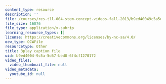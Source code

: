 ```yaml
---
content_type: resource
description: ''
file: /courses/res-tll-004-stem-concept-videos-fall-2013/b9ed40049c5a5d67bed06f4cf1270172_Zg6wQdMFO2c.vtt
file_size: 16876
file_type: application/x-subrip
learning_resource_types: []
license: https://creativecommons.org/licenses/by-nc-sa/4.0/
ocw_type: OCWFile
resourcetype: Other
title: 3play caption file
uid: b9ed4004-9c5a-5d67-bed0-6f4cf1270172
video_files:
  video_thumbnail_file: null
video_metadata:
  youtube_id: null
---
```

